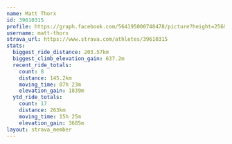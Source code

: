 ```yaml
---
name: Matt Thorx
id: 39610315
profile: https://graph.facebook.com/564195000748478/picture?height=256&width=256
username: matt-thorx
strava_url: https://www.strava.com/athletes/39610315
stats:
  biggest_ride_distance: 203.57km
  biggest_climb_elevation_gain: 637.2m
  recent_ride_totals:
    count: 8
    distance: 145.2km
    moving_time: 07h 23m
    elevation_gain: 1839m
  ytd_ride_totals:
    count: 17
    distance: 263km
    moving_time: 15h 25m
    elevation_gain: 3685m
layout: strava_member
--- 
```

